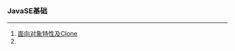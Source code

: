 ### JavaSE基础
---
1. [面向对象特性及Clone](https://github.com/Cynaith/Java-Daily-Interview/blob/master/JavaSE%E5%9F%BA%E7%A1%80/Java%E9%9D%A2%E5%90%91%E5%AF%B9%E8%B1%A1.md)
2. 